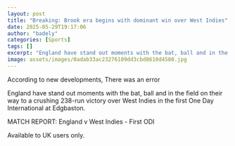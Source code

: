 ```yaml
---
layout: post
title: "Breaking: Brook era begins with dominant win over West Indies"
date: 2025-05-29T19:17:06
author: "badely"
categories: [Sports]
tags: []
excerpt: "England have stand out moments with the bat, ball and in the field on their way to a crushing 238-run victory over West Indies in the first One Day In"
image: assets/images/0adab33ac23276109dd3cbd8610d4580.jpg
---
```


According to new developments, There was an error

England have stand out moments with the bat, ball and in the field on their way to a crushing 238-run victory over West Indies in the first One Day International at Edgbaston.

MATCH REPORT: England v West Indies - First ODI

Available to UK users only.

